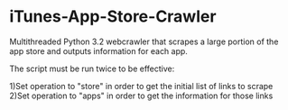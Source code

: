 iTunes-App-Store-Crawler
========================

Multithreaded Python 3.2 webcrawler that scrapes a large portion of the app store and outputs information for each app.

The script must be run twice to be effective:

1)Set operation to "store" in order to get the initial list of links to scrape
2)Set operation to "apps" in order to get the information for those links

